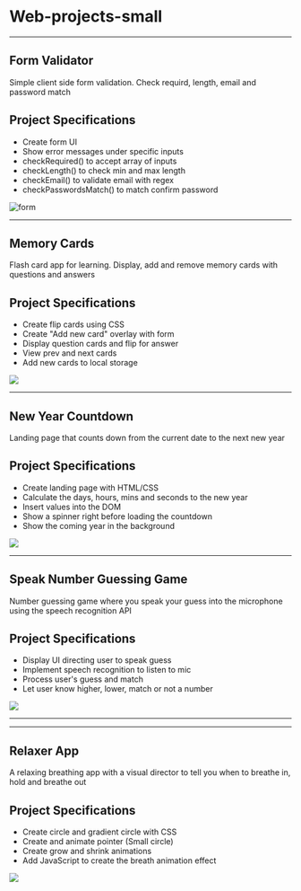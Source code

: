 # Web-projects-small


<hr>

## Form Validator 

Simple client side form validation. Check requird, length, email and password match

## Project Specifications

- Create form UI
- Show error messages under specific inputs
- checkRequired() to accept array of inputs
- checkLength() to check min and max length
- checkEmail() to validate email with regex
- checkPasswordsMatch() to match confirm password



<img src="https://i.ibb.co/MnQqgyT/form.gif" alt="form"/>


<hr>

## Memory Cards

Flash card app for learning. Display, add and remove memory cards with questions and answers

## Project Specifications

- Create flip cards using CSS
- Create "Add new card" overlay with form
- Display question cards and flip for answer
- View prev and next cards
- Add new cards to local storage



<img src="https://i.ibb.co/fYFF2kd/Memory-Cards.gif">


<hr>


## New Year Countdown

Landing page that counts down from the current date to the next new year

## Project Specifications

- Create landing page with HTML/CSS
- Calculate the days, hours, mins and seconds to the new year
- Insert values into the DOM
- Show a spinner right before loading the countdown
- Show the coming year in the background


<img src="https://i.ibb.co/fnWfPJ9/bandicam-2023-02-12-14-57-36-248.gif">




<hr>


## Speak Number Guessing Game

Number guessing game where you speak your guess into the microphone using the speech recognition API

## Project Specifications

- Display UI directing user to speak guess
- Implement speech recognition to listen to mic
- Process user's guess and match
- Let user know higher, lower, match or not a number



<img src="https://i.ibb.co/5RZ8M0g/speak-number.gif">


<hr>



<!-- ## Custom Video Player

Custom video player using the HTML5 video element and it's JavaScript API with a custom design

## Project Specifications

- Display custom video player styled with CSS
- Play/pause
- Stop
- Video progress bar
- Set progress bar time
- Display time in mins and seconds



<img src="./Custom Video Player/gif/bandicam 2023-03-08 18-03-15-664.gif"> -->


<hr>


## Relaxer App

A relaxing breathing app with a visual director to tell you when to breathe in, hold and breathe out

## Project Specifications

- Create circle and gradient circle with CSS
- Create and animate pointer (Small circle)
- Create grow and shrink animations
- Add JavaScript to create the breath animation effect


<img src="https://i.ibb.co/HNhyCY0/bandicam-2023-03-09-13-31-03-714.gif">



